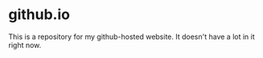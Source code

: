 # github.io

This is a repository for my github-hosted website. It doesn't have a lot in it right now.